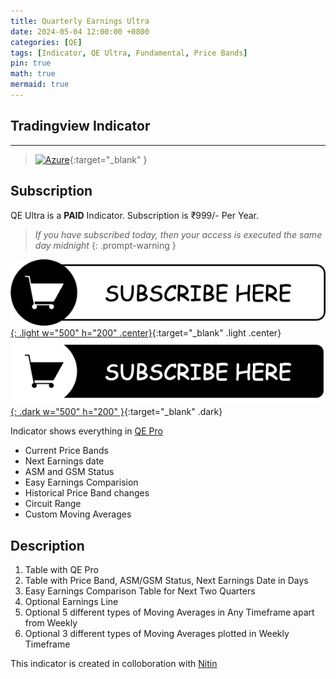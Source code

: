 ```yaml
---
title: Quarterly Earnings Ultra
date: 2024-05-04 12:00:00 +0800
categories: [QE]
tags: [Indicator, QE Ultra, Fundamental, Price Bands]
pin: true
math: true
mermaid: true
---
```


## Tradingview Indicator

<!-- TradingView Chart BEGIN -->
<script type="text/javascript" src="https://s3.tradingview.com/tv.js"></script>
<script type="text/javascript">
var tradingview_embed_options = {};
tradingview_embed_options.width = '800';
tradingview_embed_options.height = '600';
tradingview_embed_options.chart = 'DorxTXrA';
new TradingView.chart(tradingview_embed_options);
</script>
<!-- TradingView Chart END -->

_____

> [![Azure](https://img.shields.io/badge/QE_Ultra_Indicator-%230072C6.svg?style=for-the-badge&logo=microsoftazure&logoColor=white)](https://www.tradingview.com/script/DorxTXrA-QE-Ultra/){:target="_blank" }


## Subscription

QE Ultra is a <b>PAID</b> Indicator. Subscription is ₹999/- Per Year. 
> _If you have subscribed today, then your access is executed the same day midnight_
{: .prompt-warning }

[![Light mode only](/images/subscribe_light.png){: .light w="500" h="200" .center}](https://rpy.club/courses/JPtRinhSbn){:target="_blank" .light .center}
[![Dark mode only](/images/subscribe_dark.png){: .dark w="500" h="200" }](https://rpy.club/courses/JPtRinhSbn){:target="_blank" .dark}


Indicator shows everything in [QE Pro](/posts/qe-pro)
- Current Price Bands
- Next Earnings date
- ASM and GSM Status
- Easy Earnings Comparision
- Historical Price Band changes
- Circuit Range
- Custom Moving Averages


## Description

1. Table with QE Pro
2. Table with Price Band, ASM/GSM Status, Next Earnings Date in Days
3. Easy Earnings Comparison Table for Next Two Quarters
4. Optional Earnings Line
5. Optional 5 different types of Moving Averages in Any Timeframe apart from Weekly
6. Optional 3 different types of Moving Averages plotted in Weekly Timeframe


This indicator is created in colloboration with [Nitin](https://x.com/finallynitin)
